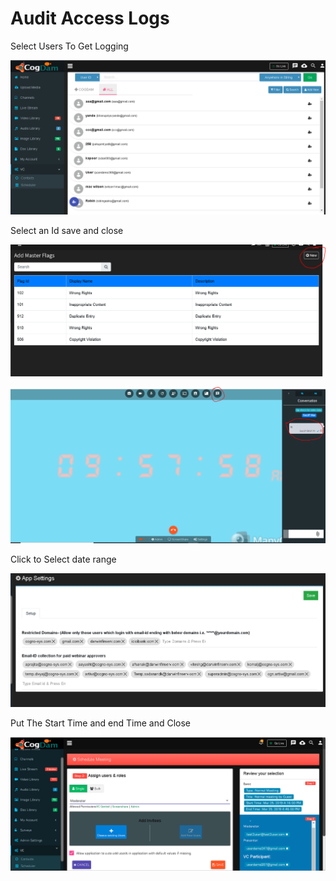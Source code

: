 # Audit Access Logs

Select Users To Get Logging

![](../.gitbook/assets/image%20%28101%29.png)

Select an Id save and close

![](../.gitbook/assets/image%20%28204%29.png)

![](../.gitbook/assets/image%20%28249%29.png)

Click to Select date range

![](../.gitbook/assets/image%20%28146%29.png)

Put The Start Time and end Time and Close

![](../.gitbook/assets/image%20%28198%29.png)

